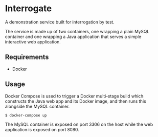 # Interrogate

A demonstration service built for interrogation by test.

The service is made up of two containers, one wrapping a plain MySQL container and one wrapping a Java application that serves a simple interactive web application.

## Requirements

* Docker

## Usage

Docker Compose is used to trigger a Docker multi-stage build which constructs the Java web app and its Docker image, and then runs this alongside the MySQL container.

```sh
$ docker-compose up
```

The MySQL container is exposed on port 3306 on the host while the web application is exposed on port 8080.

